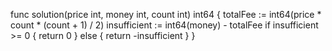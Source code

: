 func solution(price int, money int, count int) int64 {
    totalFee := int64(price * count * (count + 1) / 2)
    insufficient := int64(money) - totalFee
    if insufficient >= 0 {
        return 0
    } else {
        return -insufficient
    }
}
